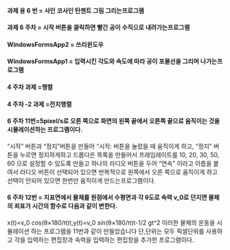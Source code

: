 #### 과제 용 6 번 = 사인 코사인 탄젠트 그림 그리는프로그램
#### 과제 6 주차 = 시작 버튼을 클릭하면 빨간 공이 수직으로 내려가는프로그램
#### WindowsFormsApp2 = 쓰리윈도우
#### WindowsFormsApp1 = 입력시킨 각도와 속도에 따라 공이 포물선을 그리며 나가는프로그램
#### 4 주차 과제 =행렬
#### 4 주차 -2 과제 =전치행렬
#### 6 주차 11번=5pixel/s로 오른 쪽으로 화면의 왼쪽 끝에서 오른쪽 끝으로 움직이는 것을 시뮬레이션하는 프로그램이다.
“시작” 버튼과 “정지”버튼을 만들어 “시작: 버튼을 눌렀을 때 움직이게 하고, “정지” 버튼을 누르면 정지하게하고
드롭다은 목록을 만들어서 프레임레이트를 10, 20, 30, 50, 60 으로 설정할 수 있도록 만들고
하나의 라디오 버튼을 두어 “연속” 이라고 이름을 붙여서 라디오 버튼이 선택되어 있으면
반복적으로 왼쪽에서 오른 쪽으로 움직이게 하고 선택이 안되어 있으면 한번만 움직이게 만드는프로그램이다.
#### 6 주차 12번 = 지표면에서 물체를 원점에서 수평면과 각 θ도로 속력 v_0로 던지면 물체의 죄표가 시간의 함수로 다음과 같이 변한다.
x(t)=v_0  cos⁡(θ×180/π)t,y(t)=v_0  sin⁡(θ×180/π)t-1/2 gt^2
이러한 물체의 운동을 시뮬레이션 하는 프로그램을 11번과 같이 만들었습니다
단,단위는 모두 픽셀단위를 사용하고 각을 입력하는 편집창과 속력을 입력하는 편집창을 추가한 프로그램이다.
